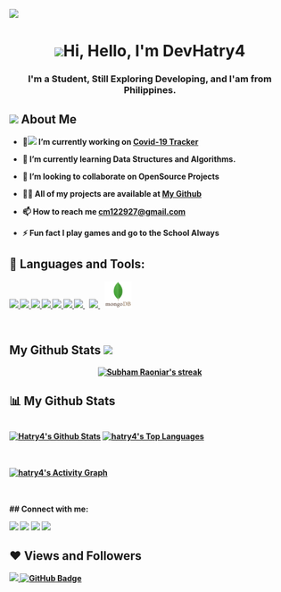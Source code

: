 <a href="#"><img width="auto" height="auto" src="https://cdn.discordapp.com/attachments/854889235088670741/889327917249748992/banner.gif" height="auto"/></a>

<h1 align="center"><img src="https://raw.githubusercontent.com/MartinHeinz/MartinHeinz/master/wave.gif" width="30px">Hi, Hello, I'm DevHatry4</h1>
<h3 align="center"><b>I'm a Student, Still Exploring Developing, and I'am from Philippines.</h3>






## <img src="https://raw.githubusercontent.com/MartinHeinz/MartinHeinz/master/wave.gif" width="30px"> About Me

- 🔭<img src="https://raw.githubusercontent.com/MartinHeinz/MartinHeinz/master/wave.gif" width="20px"> I’m currently working on **[Covid-19 Tracker](https://covid-19-tracker-e4bda.web.app/)**

- 🌱 I’m currently learning **Data Structures and Algorithms.**

- 👯 I’m looking to collaborate on **OpenSource Projects**

- 👨‍💻 All of my projects are available at **[My Github](https://github.com/hatry4)**

- 📫 How to reach me **cm122927@gmail.com**

- ⚡ Fun fact **I play games and go to the School Always**

## 🚀 Languages and Tools:

<p align="left"> 
    <a href="https://www.java.com" target="_blank"> <img src="https://img.icons8.com/color/48/000000/java-coffee-cup-logo.png"/> </a>
    <a href="https://developer.mozilla.org/en-US/docs/Web/JavaScript" target="_blank"> <img src="https://img.icons8.com/color/48/000000/javascript.png"/> </a> 
    <a href="https://www.w3.org/html/" target="_blank"> <img src="https://img.icons8.com/color/48/000000/html-5.png"/> </a> 
    <a href="https://www.w3schools.com/css/" target="_blank"> <img src="https://img.icons8.com/color/48/000000/css3.png"/> </a> 
    <a href="https://getbootstrap.com" target="_blank"> <img src="https://img.icons8.com/color/48/000000/bootstrap.png"/> </a> 
    <a href="https://www.python.org" target="_blank"> <img src="https://img.icons8.com/color/48/000000/python.png"/> </a> 
    <a style="padding-right:8px;" href="https://nodejs.org" target="_blank"> <img src="https://img.icons8.com/color/48/000000/nodejs.png"/> </a> 
    <a style="padding-right:8px;" href="https://www.mysql.com/" target="_blank"> <img src="https://img.icons8.com/fluent/50/000000/mysql-logo.png"/> </a>
    <a href="https://www.mongodb.com/" target="_blank"> <img src="https://raw.githubusercontent.com/devicons/devicon/master/icons/mongodb/mongodb-original-wordmark.svg" alt="mongodb" width="48" height="48"/> </a> 
</p>
<br/>


## <b>My Github Stats <img src="https://cdn.discordapp.com/attachments/854889235088670741/889058127360692235/stats.png" width="30px">

<p align="center">
    <a href="https://github.com/SubhamRaoniar28/github-readme-streak-stats">
        <img title="🔥 Get streak stats for your profile at git.io/streak-stats" alt="Subham Raoniar's streak" src="https://github-readme-streak-stats.herokuapp.com/?user=SubhamRaoniar28&theme=black-ice&hide_border=true&stroke=0000&background=060A0CD0"/>
    </a>
</p>

## 📊 My Github Stats

  <br/>
    <a href="https://github.com/hatry4/github-readme-stats"><img alt="Hatry4's Github Stats" src="https://github-readme-stats.vercel.app/api?username=hatry4&show_icons=true&count_private=true&theme=react&hide_border=true&bg_color=0D1117" /></a>
  <a href="https://github.com/hatry4/github-readme-stats"><img alt="hatry4's Top Languages" src="https://github-readme-stats.vercel.app/api/top-langs/?username=hatry4&langs_count=8&count_private=true&layout=compact&theme=react&hide_border=true&bg_color=0D1117" /></a>
  <br/>
  <b>


<br/>
<br/>

<a href="https://github.com/hatry4/github-readme-activity-graph"><img alt="hatry4's Activity Graph" src="https://activity-graph.herokuapp.com/graph?username=hatry4&bg_color=0D1117&color=5BCDEC&line=5BCDEC&point=FFFFFF&hide_border=true" /></a>

<br/>
<br/>
## Connect with me:
<p align="left">

<a href = "https://www.linkedin.com/in/subham-raoniar/"><img src="https://img.icons8.com/fluent/48/000000/linkedin.png"/></a>
<a href = "https://twitter.com/subhamraoniar"><img src="https://img.icons8.com/fluent/48/000000/twitter.png"/></a>
<a href = "https://www.instagram.com/subhamraoniar/"><img src="https://img.icons8.com/fluent/48/000000/instagram-new.png"/></a>
<a href = "https://www.youtube.com/channel/UC-NXT1lYAOPa3lrgWXqvuHA"><img src="https://img.icons8.com/color/48/000000/youtube-play.png"/></a>

</p>

## ❤ Views and Followers
<a href="https://github.com/Meghna-DAS/github-profile-views-counter">
    <img src="https://komarev.com/ghpvc/?username=hatry4">
</a>
<a href="https://github.com/hatry4?tab=followers"><img src="https://img.shields.io/github/followers/hatry4?label=Followers&style=social" alt="GitHub Badge"></a>
